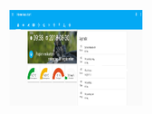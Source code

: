 <p><img src="https://github.com/justinw78/homeassistant/blob/master/photos/1.png" alt="1" width="235" height="169" /></p>
